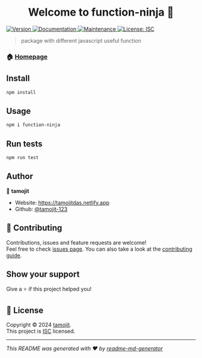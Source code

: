 <h1 align="center">Welcome to function-ninja 👋</h1>
<p>
  <a href="https://www.npmjs.com/package/function-ninja" target="_blank">
    <img alt="Version" src="https://img.shields.io/npm/v/function-ninja.svg">
  </a>
  <a href="https://github.com/tamojit-123/function-ninja#readme" target="_blank">
    <img alt="Documentation" src="https://img.shields.io/badge/documentation-yes-brightgreen.svg" />
  </a>
  <a href="https://github.com/tamojit-123/function-ninja/graphs/commit-activity" target="_blank">
    <img alt="Maintenance" src="https://img.shields.io/badge/Maintained%3F-yes-green.svg" />
  </a>
  <a href="https://github.com/tamojit-123/function-ninja/blob/master/LICENSE" target="_blank">
    <img alt="License: ISC" src="https://img.shields.io/github/license/tamojit-123/function-ninja" />
  </a>
</p>

> package with different javascript useful function

### 🏠 [Homepage](https://github.com/tamojit-123/function-ninja#readme)

## Install

```sh
npm install
```

## Usage

```sh
npm i function-ninja
```

## Run tests

```sh
npm run test
```

## Author

👤 **tamojit**

* Website: https://tamojitdas.netlify.app
* Github: [@tamojit-123](https://github.com/tamojit-123)

## 🤝 Contributing

Contributions, issues and feature requests are welcome!<br />Feel free to check [issues page](https://github.com/tamojit-123/function-ninja/issues). You can also take a look at the [contributing guide](https://github.com/tamojit-123/function-ninja/blob/master/CONTRIBUTING.md).

## Show your support

Give a ⭐️ if this project helped you!

## 📝 License

Copyright © 2024 [tamojit](https://github.com/tamojit-123).<br />
This project is [ISC](https://github.com/tamojit-123/function-ninja/blob/master/LICENSE) licensed.

***
_This README was generated with ❤️ by [readme-md-generator](https://github.com/kefranabg/readme-md-generator)_